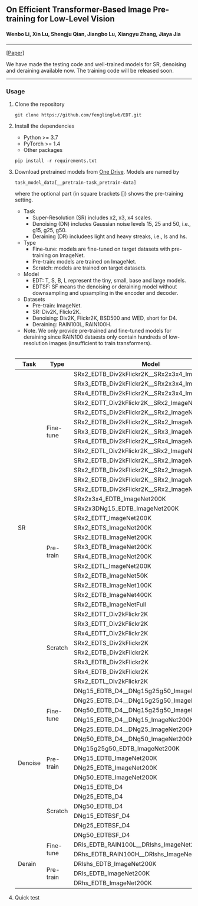 ## On Efficient Transformer-Based Image Pre-training for Low-Level Vision 

#### Wenbo Li, Xin Lu, Shengju Qian, Jiangbo Lu, Xiangyu Zhang, Jiaya Jia
---
[\[Paper\]](https://arxiv.org/abs/2112.10175)

We have made the testing code and well-trained models for SR, denoising and deraining available now. The training code will be released soon.


---
### Usage

1. Clone the repository
    ```shell
    git clone https://github.com/fenglinglwb/EDT.git 
    ```
2. Install the dependencies
    - Python >= 3.7
    - PyTorch >= 1.4
    - Other packages
    ```shell
    pip install -r requirements.txt
    ```

3. Download pretrained models from [One Drive](). Models are named by
   ```shell
   task_model_data[__pretrain-task_pretrain-data]
   ```
   where the optional part (in square brackets \[\]) shows the pre-training setting. 
   - Task
      - Super-Resolution (SR) includes x2, x3, x4 scales.
      - Denoising (DN) includes Gaussian noise levels 15, 25 and 50, i.e., g15, g25, g50.
      - Deraining (DR) includees light and heavy streaks, i.e., ls and hs.
   - Type
      - Fine-tune: models are fine-tuned on target datasets with pre-training on ImageNet.
      - Pre-train: models are trained on ImageNet.
      - Scratch: models are trained on target datasets.
   - Model
      - EDT: T, S, B, L represent the tiny, small, base and large models.
      - EDTSF: SF means the denoising or deraining model without downsampling and upsampling in the encoder and decoder.
   - Datasets
      - Pre-train: ImageNet.
      - SR: Div2K, Flickr2K.
      - Denoising: Div2K, Flickr2K, BSD500 and WED, short for D4.
      - Deraining: RAIN100L, RAIN100H.
   - Note. We only provide pre-trained and fine-tuned models for deraining since RAIN100 dataests only contain hundreds of low-resolution images (insufficient to train transformers).
   <br />
   <table>
   <thead>
     <tr>
       <th>Task</th>
       <th>Type</th>
       <th>Model</th>
     </tr>
   </thead>
   <tbody>
     <tr>
       <td rowspan="33">SR</td>
       <td rowspan="13">Fine-tune</td>
       <td>SRx2_EDTB_Div2kFlickr2K__SRx2x3x4_ImageNet200K</td>
     </tr>
     <tr>
       <td>SRx3_EDTB_Div2kFlickr2K__SRx2x3x4_ImageNet200K</td>
     </tr>
     <tr>
       <td>SRx4_EDTB_Div2kFlickr2K__SRx2x3x4_ImageNet200K</td>
     </tr>
     <tr>
       <td>SRx2_EDTT_Div2kFlickr2K__SRx2_ImageNet200K</td>
     </tr>
     <tr>
       <td>SRx2_EDTS_Div2kFlickr2K__SRx2_ImageNet200K</td>
     </tr>
     <tr>
       <td>SRx2_EDTB_Div2kFlickr2K__SRx2_ImageNet200K</td>
     </tr>
     <tr>
       <td>SRx3_EDTB_Div2kFlickr2K__SRx3_ImageNet200K</td>
     </tr>
     <tr>
       <td>SRx4_EDTB_Div2kFlickr2K__SRx4_ImageNet200K</td>
     </tr>
     <tr>
       <td>SRx2_EDTL_Div2kFlickr2K__SRx2_ImageNet200K</td>
     </tr>
     <tr>
       <td>SRx2_EDTB_Div2kFlickr2K__SRx2_ImageNet50K</td>
     </tr>
     <tr>
       <td>SRx2_EDTB_Div2kFlickr2K__SRx2_ImageNet100K</td>
     </tr>
     <tr>
       <td>SRx2_EDTB_Div2kFlickr2K__SRx2_ImageNet400K</td>
     </tr>
     <tr>
       <td>SRx2_EDTB_Div2kFlickr2K__SRx2_ImageNetFull</td>
     </tr>
     <tr>
       <td rowspan="12">Pre-train</td>
       <td>SRx2x3x4_EDTB_ImageNet200K</td>
     </tr>
     <tr>
       <td>SRx2x3DNg15_EDTB_ImageNet200K</td>
     </tr>
     <tr>
       <td>SRx2_EDTT_ImageNet200K</td>
     </tr>
     <tr>
       <td>SRx2_EDTS_ImageNet200K</td>
     </tr>
     <tr>
       <td>SRx2_EDTB_ImageNet200K</td>
     </tr>
     <tr>
       <td>SRx3_EDTB_ImageNet200K</td>
     </tr>
     <tr>
       <td>SRx4_EDTB_ImageNet200K</td>
     </tr>
     <tr>
       <td>SRx2_EDTL_ImageNet200K</td>
     </tr>
     <tr>
       <td>SRx2_EDTB_ImageNet50K</td>
     </tr>
     <tr>
       <td>SRx2_EDTB_ImageNet100K</td>
     </tr>
     <tr>
       <td>SRx2_EDTB_ImageNet400K</td>
     </tr>
     <tr>
       <td>SRx2_EDTB_ImageNetFull</td>
     </tr>
     <tr>
       <td rowspan="8">Scratch</td>
       <td>SRx2_EDTT_Div2kFlickr2K</td>
     </tr>
     <tr>
       <td>SRx3_EDTT_Div2kFlickr2K</td>
     </tr>
     <tr>
       <td>SRx4_EDTT_Div2kFlickr2K</td>
     </tr>
     <tr>
       <td>SRx2_EDTS_Div2kFlickr2K</td>
     </tr>
     <tr>
       <td>SRx2_EDTB_Div2kFlickr2K</td>
     </tr>
     <tr>
       <td>SRx3_EDTB_Div2kFlickr2K</td>
     </tr>
     <tr>
       <td>SRx4_EDTB_Div2kFlickr2K</td>
     </tr>
     <tr>
       <td>SRx2_EDTL_Div2kFlickr2K</td>
     </tr>
     <tr>
       <td rowspan="16">Denoise</td>
       <td rowspan="6">Fine-tune</td>
       <td>DNg15_EDTB_D4__DNg15g25g50_ImageNet200K</td>
     </tr>
     <tr>
       <td>DNg25_EDTB_D4__DNg15g25g50_ImageNet200K</td>
     </tr>
     <tr>
       <td>DNg50_EDTB_D4__DNg15g25g50_ImageNet200K</td>
     </tr>
     <tr>
       <td>DNg15_EDTB_D4__DNg15_ImageNet200K</td>
     </tr>
     <tr>
       <td>DNg25_EDTB_D4__DNg25_ImageNet200K</td>
     </tr>
     <tr>
       <td>DNg50_EDTB_D4__DNg50_ImageNet200K</td>
     </tr>
     <tr>
       <td rowspan="4">Pre-train</td>
       <td>DNg15g25g50_EDTB_ImageNet200K</td>
     </tr>
     <tr>
       <td>DNg15_EDTB_ImageNet200K</td>
     </tr>
     <tr>
       <td>DNg25_EDTB_ImageNet200K</td>
     </tr>
     <tr>
       <td>DNg50_EDTB_ImageNet200K</td>
     </tr>
     <tr>
       <td rowspan="6">Scratch</td>
       <td>DNg15_EDTB_D4</td>
     </tr>
     <tr>
       <td>DNg25_EDTB_D4</td>
     </tr>
     <tr>
       <td>DNg50_EDTB_D4</td>
     </tr>
     <tr>
       <td>DNg15_EDTBSF_D4</td>
     </tr>
     <tr>
       <td>DNg25_EDTBSF_D4</td>
     </tr>
     <tr>
       <td>DNg50_EDTBSF_D4</td>
     </tr>
	<tr>
      <td rowspan="5">Derain</td>
      <td rowspan="2">Fine-tune</td>
      <td>DRls_EDTB_RAIN100L__DRlshs_ImageNet200K</td>
    </tr>
    <tr>
      <td>DRhs_EDTB_RAIN100H__DRlshs_ImageNet200K</td>
    </tr>
    <tr>
      <td rowspan="3">Pre-train</td>
      <td>DRlshs_EDTB_ImageNet200K</td>
    </tr>
    <tr>
      <td>DRls_EDTB_ImageNet200K</td>
    </tr>
    <tr>
      <td>DRhs_EDTB_ImageNet200K</td>
    </tr>
   </tbody>
   </table> 


4. Quick test
